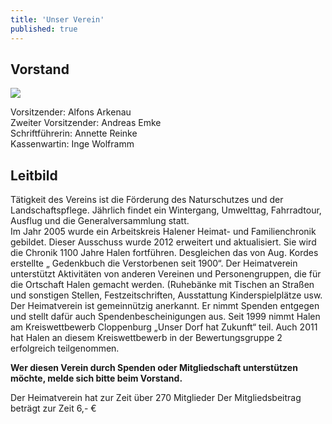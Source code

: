 ```yaml
---
title: 'Unser Verein'
published: true
---
```


## Vorstand
![](vorstand-heimatverein-halen-2014.jpg)

Vorsitzender: Alfons Arkenau  
Zweiter Vorsitzender: Andreas Emke  
Schriftführerin: Annette Reinke  
Kassenwartin: Inge Wolframm


## Leitbild
Tätigkeit des Vereins ist die Förderung des Naturschutzes und der Landschaftspflege.
Jährlich findet ein Wintergang, Umwelttag, Fahrradtour, Ausflug und die Generalversammlung statt.  
Im Jahr 2005 wurde ein Arbeitskreis Halener Heimat- und Familienchronik gebildet. Dieser Ausschuss wurde 2012 erweitert und aktualisiert. Sie wird die Chronik 1100 Jahre Halen fortführen. Desgleichen das von Aug. Kordes erstellte „ Gedenkbuch die Verstorbenen seit 1900“. Der Heimatverein unterstützt Aktivitäten von anderen Vereinen und Personengruppen, die für die Ortschaft Halen gemacht werden. (Ruhebänke mit Tischen an Straßen und sonstigen Stellen, Festzeitschriften, Ausstattung Kinderspielplätze usw. Der Heimatverein ist gemeinnützig anerkannt. Er nimmt Spenden entgegen und stellt dafür auch Spendenbescheinigungen aus. Seit 1999 nimmt Halen am Kreiswettbewerb Cloppenburg „Unser Dorf hat Zukunft“ teil. Auch 2011 hat Halen an diesem Kreiswettbewerb in der Bewertungsgruppe 2 erfolgreich teilgenommen.

**Wer diesen Verein durch Spenden oder Mitgliedschaft unterstützen möchte, melde sich bitte beim Vorstand.**

Der Heimatverein hat zur Zeit über 270 Mitglieder
Der Mitgliedsbeitrag beträgt zur Zeit 6,- €
